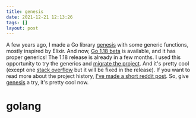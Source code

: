 ```yaml
---
title: genesis
date: 2021-12-21 12:13:26
tags: []
layout: post
---
```


A few years ago, I made a Go library [genesis](https://github.com/life4/genesis) with some generic functions, mostly inspired by Elixir. And now, [Go 1.18 beta](https://go.dev/blog/go1.18beta1) is available, and it has proper generics! The 1.18 release is already in a few months. I used this opportunity to try the generics and [migrate the project](https://github.com/life4/genesis/pull/5). And it's pretty cool (except one [stack overflow](https://github.com/golang/go/issues/50273) but it will be fixed in the release). If you want to read more about the project history, [I've made a short reddit post](https://www.reddit.com/r/golang/comments/rlcf1q/genesis_generic_functions_for_go/). So, give [genesis](https://github.com/life4/genesis) a try, it's pretty cool now.

# golang
